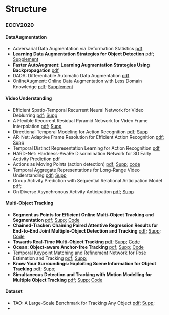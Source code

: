 # Structure
### ECCV2020

#### DataAugmentation

* Adversarial Data Augmentation via Deformation Statistics [pdf](https://www.ecva.net/papers/eccv_2020/papers_ECCV/papers/123740630.pdf)
* __Learning Data Augmentation Strategies for Object Detection__ [pdf](https://www.ecva.net/papers/eccv_2020/papers_ECCV/papers/123720562.pdf);
[Supplement](https://www.ecva.net/papers/eccv_2020/papers_ECCV/papers/123720562-supp.pdf)
* __Faster AutoAugment: Learning Augmentation Strategies Using Backpropagation__ [pdf](https://www.ecva.net/papers/eccv_2020/papers_ECCV/papers/123700001.pdf)
* DADA: Differentiable Automatic Data Augmentation [pdf](https://www.ecva.net/papers/eccv_2020/papers_ECCV/papers/123670579.pdf)
* OnlineAugment: Online Data Augmentation with Less Domain Knowledge [pdf](https://www.ecva.net/papers/eccv_2020/papers_ECCV/papers/123520307.pdf);
 [Supplement](https://www.ecva.net/papers/eccv_2020/papers_ECCV/papers/123520307-supp.zip)
 
 
 #### Video Understanding
 
 * Efficient Spatio-Temporal Recurrent Neural Network for Video Deblurring [pdf](https://www.ecva.net/papers/eccv_2020/papers_ECCV/papers/123510188.pdf); [Supp](https://www.ecva.net/papers/eccv_2020/papers_ECCV/papers/123510188-supp.zip)
 * A Flexible Recurrent Residual Pyramid Network for Video Frame Interpolation [pdf](https://www.ecva.net/papers/eccv_2020/papers_ECCV/papers/123700477.pdf); [Supp](https://www.ecva.net/papers/eccv_2020/papers_ECCV/papers/123700477-supp.zip)
 * Directional Temporal Modeling for Action Recognition [pdf](https://www.ecva.net/papers/eccv_2020/papers_ECCV/papers/123510273.pdf); [Supp](https://www.ecva.net/papers/eccv_2020/papers_ECCV/papers/123510273-supp.pdf)
 * AR-Net: Adaptive Frame Resolution for Efficient Action Recognition [pdf](https://www.ecva.net/papers/eccv_2020/papers_ECCV/papers/123520086.pdf); [Supp](https://www.ecva.net/papers/eccv_2020/papers_ECCV/papers/123520086-supp.pdf)
 * Temporal Distinct Representation Learning for Action Recognition [pdf](https://www.ecva.net/papers/eccv_2020/papers_ECCV/papers/123520358.pdf)
 * HARD-Net: Hardness-AwaRe Discrimination Network for 3D Early Activity Prediction [pdf](https://www.ecva.net/papers/eccv_2020/papers_ECCV/papers/123560409.pdf)
 * Actions as Moving Points (action detection) [pdf](https://www.ecva.net/papers/eccv_2020/papers_ECCV/papers/123610069.pdf); [Supp](https://www.ecva.net/papers/eccv_2020/papers_ECCV/papers/123610069-supp.zip); [code](https://github.com/MCG-NJU/MOC-Detector)
 * Temporal Aggregate Representations for Long-Range Video Understanding [pdf](https://www.ecva.net/papers/eccv_2020/papers_ECCV/papers/123610154.pdf); [Supp](https://www.ecva.net/papers/eccv_2020/papers_ECCV/papers/123610154-supp.zip)
* Group Activity Prediction with Sequential Relational Anticipation Model [pdf](https://www.ecva.net/papers/eccv_2020/papers_ECCV/papers/123660579.pdf);
* On Diverse Asynchronous Activity Anticipation [pdf](https://www.ecva.net/papers/eccv_2020/papers_ECCV/papers/123740766.pdf); [Supp](https://www.ecva.net/papers/eccv_2020/papers_ECCV/papers/123740766-supp.pdf)


#### Multi-Object Tracking
* __Segment as Points for Efficient Online Multi-Object Tracking and Segmentation__ [pdf](https://www.ecva.net/papers/eccv_2020/papers_ECCV/papers/123460256.pdf); [Supp](https://www.ecva.net/papers/eccv_2020/papers_ECCV/papers/123460256-supp.zip); [Code](https://github.com/detectRecog/PointTrack)
* __Chained-Tracker: Chaining Paired Attentive Regression Results for End-to-End Joint Multiple-Object Detection and Tracking__ [pdf](https://www.ecva.net/papers/eccv_2020/papers_ECCV/papers/123490137.pdf); [Supp](https://www.ecva.net/papers/eccv_2020/papers_ECCV/papers/123490137-supp.zip); [Code](github.com/pjl1995/CTracker)
* __Towards Real-Time Multi-Object Tracking__ [pdf](https://www.ecva.net/papers/eccv_2020/papers_ECCV/papers/123560103.pdf); [Supp](); [Code](https://github.com/Zhongdao/Towards-Realtime-MOT)
* __Ocean: Object-aware Anchor-free Tracking__ [pdf](https://www.ecva.net/papers/eccv_2020/papers_ECCV/papers/123660766.pdf); [Supp](https://www.ecva.net/papers/eccv_2020/papers_ECCV/papers/123660766-supp.pdf); [Code](https://github.com/researchmm/TracKit)
* Temporal Keypoint Matching and Refinement Network for Pose Estimation and Tracking [pdf](https://www.ecva.net/papers/eccv_2020/papers_ECCV/papers/123670681.pdf); [Supp](https://www.ecva.net/papers/eccv_2020/papers_ECCV/papers/123670681-supp.pdf);
* __Know Your Surroundings: Exploiting Scene Information for Object Tracking__ [pdf](https://www.ecva.net/papers/eccv_2020/papers_ECCV/papers/123680205.pdf); [Supp](https://www.ecva.net/papers/eccv_2020/papers_ECCV/papers/123680205-supp.zip);
* __Simultaneous Detection and Tracking with Motion Modelling for Multiple Object Tracking__ [pdf](https://www.ecva.net/papers/eccv_2020/papers_ECCV/papers/123690613.pdf); [Supp](https://www.ecva.net/papers/eccv_2020/papers_ECCV/papers/123690613-supp.pdf); [Code](https://github.com/shijieS/DMMN)

#### Dataset

* TAO: A Large-Scale Benchmark for Tracking Any Object [pdf](https://www.ecva.net/papers/eccv_2020/papers_ECCV/papers/123500426.pdf); [Supp](https://www.ecva.net/papers/eccv_2020/papers_ECCV/papers/123500426-supp.pdf);
* 
